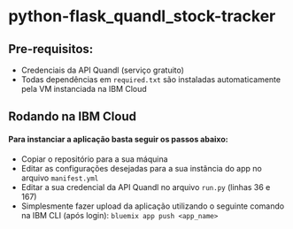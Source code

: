# python-flask_quandl_stock-tracker

## Pre-requisitos:
  * Credenciais da API Quandl (serviço gratuito)
  * Todas dependências em `required.txt` são instaladas automaticamente pela VM instanciada na IBM Cloud
  
## Rodando na IBM Cloud
#### Para instanciar a aplicação basta seguir os passos abaixo:
  
  * Copiar o repositório para a sua máquina
  * Editar as configurações desejadas para a sua instância do app no arquivo `manifest.yml`
  * Editar a sua credencial da API Quandl no arquivo `run.py` (linhas 36 e 167)
  * Simplesmente fazer upload da aplicação utilizando o seguinte comando na IBM CLI (após login): `bluemix app push <app_name>`
